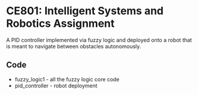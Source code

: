 # CE801: Intelligent Systems and Robotics Assignment

A PID controller implemented via fuzzy logic and deployed onto a robot that is meant to navigate between obstacles autonomously.

## Code
- fuzzy_logic1 - all the fuzzy logic core code
- pid_controller - robot deployment